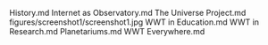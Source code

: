 History.md
Internet as Observatory.md
The Universe Project.md
figures/screenshot1/screenshot1.jpg
WWT in Education.md
WWT in Research.md
Planetariums.md
WWT Everywhere.md
